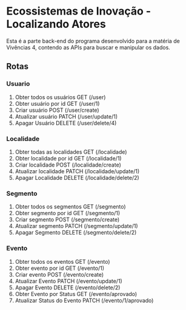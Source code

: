 # Ecossistemas de Inovação - Localizando Atores

Esta é a parte back-end do programa desenvolvido para a matéria de Vivências 4, contendo as APIs para buscar e manipular os dados.

## Rotas

### Usuario

1. Obter todos os usuários GET (/user)
2. Obter usuário por id GET (/user/1)
3. Criar usuário POST (/user/create)
4. Atualizar usuário PATCH (/user/update/1)
5. Apagar Usuário DELETE (/user/delete/4)

### Localidade

1. Obter todas as localidades GET (/localidade)
2. Obter localidade por id GET (/localidade/1)
3. Criar localidade POST (/localidade/create)
4. Atualizar localidade PATCH (/localidade/update/1)
5. Apagar Localidade DELETE (/localidade/delete/2)

### Segmento

1. Obter todos os segmentos GET (/segmento)
2. Obter segmento por id GET (/segmento/1)
3. Criar segmento POST (/segmento/create)
4. Atualizar segmento PATCH (/segmento/update/1)
5. Apagar Segmento DELETE (/segmento/delete/2)

### Evento

1. Obter todos os eventos GET (/evento)
2. Obter evento por id GET (/evento/1)
3. Criar evento POST (/evento/create)
4. Atualizar Evento PATCH (/evento/update/1)
5. Apagar Evento DELETE (/evento/delete/2)
6. Obter Evento por Status GET (/evento/aprovado)
7. Atualizar Status do Evento PATCH (/evento/1/aprovado)